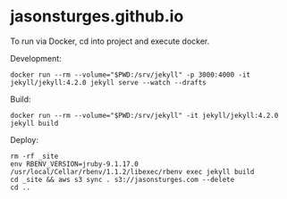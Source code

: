 # jasonsturges.github.io

To run via Docker, cd into project and execute docker.

Development:
```shell script
docker run --rm --volume="$PWD:/srv/jekyll" -p 3000:4000 -it jekyll/jekyll:4.2.0 jekyll serve --watch --drafts
```

Build:
```shell script
docker run --rm --volume="$PWD:/srv/jekyll" -it jekyll/jekyll:4.2.0 jekyll build
```

Deploy:
```shell script
rm -rf _site
env RBENV_VERSION=jruby-9.1.17.0 /usr/local/Cellar/rbenv/1.1.2/libexec/rbenv exec jekyll build
cd _site && aws s3 sync . s3://jasonsturges.com --delete
cd ..
```
